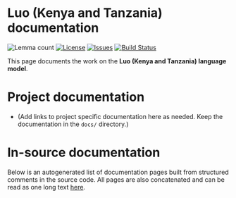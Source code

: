 # Luo (Kenya and Tanzania) documentation

![Lemma count](https://img.shields.io/endpoint?url=https%3A%2F%2Fraw.githubusercontent.com%2Fgiellalt%2Flang-luo%2Fgh-pages%2Flemmacount.json)
[![License](https://img.shields.io/github/license/giellalt/lang-luo)](https://github.com/giellalt/lang-luo/blob/main/LICENSE)
[![Issues](https://img.shields.io/github/issues/giellalt/lang-luo)](https://github.com/giellalt/lang-luo/issues)
[![Build Status](https://divvun-tc.giellalt.org/api/github/v1/repository/giellalt/lang-luo/main/badge.svg)](https://github.com/giellalt/lang-luo/actions)

This page documents the work on the **Luo (Kenya and Tanzania) language model**. 

# Project documentation

* (Add links to project specific documentation here as needed. Keep the documentation in the `docs/` directory.)

# In-source documentation

Below is an autogenerated list of documentation pages built from structured comments in the source code. All pages are also concatenated and can be read as one long text [here](luo.md).
